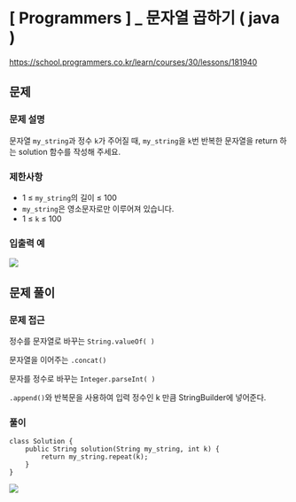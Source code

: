 # [ Programmers ] _ 문자열 곱하기 ( java )

https://school.programmers.co.kr/learn/courses/30/lessons/181940
## 문제 
### 문제 설명
문자열 `my_string`과 정수 `k`가 주어질 때, `my_string`을 `k`번 반복한 문자열을 return 하는 solution 함수를 작성해 주세요.

### 제한사항
- 1 ≤ `my_string`의 길이 ≤ 100
- `my_string`은 영소문자로만 이루어져 있습니다.
- 1 ≤ `k` ≤ 100

### 입출력 예
  ![](https://i.imgur.com/pkC9M5f.png)


## 문제 풀이
### 문제 접근
정수를 문자열로 바꾸는 `String.valueOf( )`

문자열을 이어주는 `.concat()`

문자를 정수로 바꾸는 `Integer.parseInt( )`


`.append()`와 반복문을 사용하여 입력 정수인 k 만큼 StringBuilder에 넣어준다.

### 풀이
```
class Solution {
    public String solution(String my_string, int k) {
        return my_string.repeat(k);
    }
}
```

![](https://i.imgur.com/thl8EvG.png)












